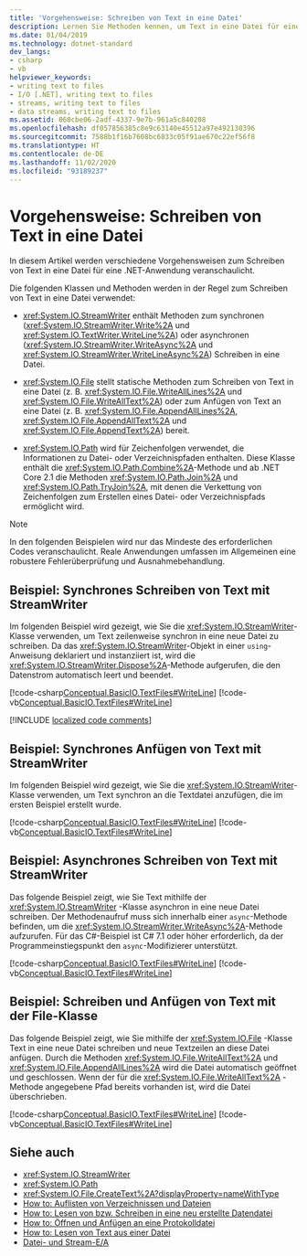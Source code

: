 ```yaml
---
title: 'Vorgehensweise: Schreiben von Text in eine Datei'
description: Lernen Sie Methoden kennen, um Text in eine Datei für eine .NET-App zu schreiben. Verwenden Sie Methoden der StreamWriter- oder File-Klassen, um Text synchron oder asynchron zu schreiben.
ms.date: 01/04/2019
ms.technology: dotnet-standard
dev_langs:
- csharp
- vb
helpviewer_keywords:
- writing text to files
- I/O [.NET], writing text to files
- streams, writing text to files
- data streams, writing text to files
ms.assetid: 060cbe06-2adf-4337-9e7b-961a5c840208
ms.openlocfilehash: df057856385c8e9c63140e45512a97e492130396
ms.sourcegitcommit: 7588b1f16b7608bc6833c05f91ae670c22ef56f8
ms.translationtype: HT
ms.contentlocale: de-DE
ms.lasthandoff: 11/02/2020
ms.locfileid: "93189237"
---
```

# <a name="how-to-write-text-to-a-file"></a>Vorgehensweise: Schreiben von Text in eine Datei

In diesem Artikel werden verschiedene Vorgehensweisen zum Schreiben von Text in eine Datei für eine .NET-Anwendung veranschaulicht.

Die folgenden Klassen und Methoden werden in der Regel zum Schreiben von Text in eine Datei verwendet:  
  
- <xref:System.IO.StreamWriter> enthält Methoden zum synchronen (<xref:System.IO.StreamWriter.Write%2A> und <xref:System.IO.TextWriter.WriteLine%2A>) oder asynchronen (<xref:System.IO.StreamWriter.WriteAsync%2A> und <xref:System.IO.StreamWriter.WriteLineAsync%2A>) Schreiben in eine Datei.  
  
- <xref:System.IO.File> stellt statische Methoden zum Schreiben von Text in eine Datei (z. B. <xref:System.IO.File.WriteAllLines%2A> und <xref:System.IO.File.WriteAllText%2A>) oder zum Anfügen von Text an eine Datei (z. B. <xref:System.IO.File.AppendAllLines%2A>, <xref:System.IO.File.AppendAllText%2A> und <xref:System.IO.File.AppendText%2A>) bereit.  
  
- <xref:System.IO.Path> wird für Zeichenfolgen verwendet, die Informationen zu Datei- oder Verzeichnispfaden enthalten. Diese Klasse enthält die <xref:System.IO.Path.Combine%2A>-Methode und ab .NET Core 2.1 die Methoden <xref:System.IO.Path.Join%2A> und <xref:System.IO.Path.TryJoin%2A>, mit denen die Verkettung von Zeichenfolgen zum Erstellen eines Datei- oder Verzeichnispfads ermöglicht wird.

> [!NOTE]
> In den folgenden Beispielen wird nur das Mindeste des erforderlichen Codes veranschaulicht. Reale Anwendungen umfassen im Allgemeinen eine robustere Fehlerüberprüfung und Ausnahmebehandlung.  
  
## <a name="example-synchronously-write-text-with-streamwriter"></a>Beispiel: Synchrones Schreiben von Text mit StreamWriter

Im folgenden Beispiel wird gezeigt, wie Sie die <xref:System.IO.StreamWriter>-Klasse verwenden, um Text zeilenweise synchron in eine neue Datei zu schreiben. Da das <xref:System.IO.StreamWriter>-Objekt in einer `using`-Anweisung deklariert und instanziiert ist, wird die <xref:System.IO.StreamWriter.Dispose%2A>-Methode aufgerufen, die den Datenstrom automatisch leert und beendet.  

[!code-csharp[Conceptual.BasicIO.TextFiles#WriteLine](../../../samples/snippets/csharp/VS_Snippets_CLR/conceptual.basicio.textfiles/cs/write.cs)]
[!code-vb[Conceptual.BasicIO.TextFiles#WriteLine](../../../samples/snippets/visualbasic/VS_Snippets_CLR/conceptual.basicio.textfiles/vb/write.vb)]  

[!INCLUDE [localized code comments](../../../includes/code-comments-loc.md)]

## <a name="example-synchronously-append-text-with-streamwriter"></a>Beispiel: Synchrones Anfügen von Text mit StreamWriter

Im folgenden Beispiel wird gezeigt, wie Sie die <xref:System.IO.StreamWriter>-Klasse verwenden, um Text synchron an die Textdatei anzufügen, die im ersten Beispiel erstellt wurde.

[!code-csharp[Conceptual.BasicIO.TextFiles#WriteLine](../../../samples/snippets/csharp/VS_Snippets_CLR/conceptual.basicio.textfiles/cs/append.cs)]
[!code-vb[Conceptual.BasicIO.TextFiles#WriteLine](../../../samples/snippets/visualbasic/VS_Snippets_CLR/conceptual.basicio.textfiles/vb/append.vb)]  

## <a name="example-asynchronously-write-text-with-streamwriter"></a>Beispiel: Asynchrones Schreiben von Text mit StreamWriter

Das folgende Beispiel zeigt, wie Sie Text mithilfe der <xref:System.IO.StreamWriter> -Klasse asynchron in eine neue Datei schreiben. Der Methodenaufruf muss sich innerhalb einer `async`-Methode befinden, um die <xref:System.IO.StreamWriter.WriteAsync%2A>-Methode aufzurufen. Für das C#-Beispiel ist C# 7.1 oder höher erforderlich, da der Programmeinstiegspunkt den `async`-Modifizierer unterstützt.

[!code-csharp[Conceptual.BasicIO.TextFiles#WriteLine](../../../samples/snippets/csharp/VS_Snippets_CLR/conceptual.basicio.textfiles/cs/async.cs)]
[!code-vb[Conceptual.BasicIO.TextFiles#WriteLine](../../../samples/snippets/visualbasic/VS_Snippets_CLR/conceptual.basicio.textfiles/vb/async.vb)]  

## <a name="example-write-and-append-text-with-the-file-class"></a>Beispiel: Schreiben und Anfügen von Text mit der File-Klasse

Das folgende Beispiel zeigt, wie Sie mithilfe der <xref:System.IO.File> -Klasse Text in eine neue Datei schreiben und neue Textzeilen an diese Datei anfügen. Durch die Methoden <xref:System.IO.File.WriteAllText%2A> und <xref:System.IO.File.AppendAllLines%2A> wird die Datei automatisch geöffnet und geschlossen. Wenn der für die <xref:System.IO.File.WriteAllText%2A> -Methode angegebene Pfad bereits vorhanden ist, wird die Datei überschrieben.  

[!code-csharp[Conceptual.BasicIO.TextFiles#WriteLine](../../../samples/snippets/csharp/VS_Snippets_CLR/conceptual.basicio.textfiles/cs/file.cs)]
[!code-vb[Conceptual.BasicIO.TextFiles#WriteLine](../../../samples/snippets/visualbasic/VS_Snippets_CLR/conceptual.basicio.textfiles/vb/file.vb)]  

## <a name="see-also"></a>Siehe auch

- <xref:System.IO.StreamWriter>
- <xref:System.IO.Path>
- <xref:System.IO.File.CreateText%2A?displayProperty=nameWithType>
- [How to: Auflisten von Verzeichnissen und Dateien](how-to-enumerate-directories-and-files.md)
- [How to: Lesen von bzw. Schreiben in eine neu erstellte Datendatei](how-to-read-and-write-to-a-newly-created-data-file.md)
- [How to: Öffnen und Anfügen an eine Protokolldatei](how-to-open-and-append-to-a-log-file.md)
- [How to: Lesen von Text aus einer Datei](how-to-read-text-from-a-file.md)
- [Datei- und Stream-E/A](index.md)
